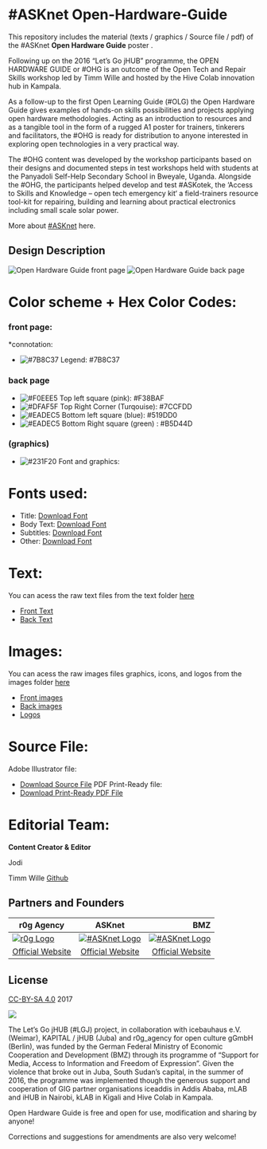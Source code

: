 # #ASKnet Open-Hardware-Guide

This repository includes the material (texts / graphics / Source file / pdf) of the #ASKnet __Open Hardware Guide__ poster .

Following up on the 2016 “Let’s Go jHUB” programme, the OPEN HARDWARE GUIDE or #OHG is an outcome of the Open Tech and Repair Skills workshop led by Timm Wille and hosted by the Hive Colab innovation hub in Kampala.

As a follow-up to the first Open Learning Guide (#OLG) the Open Hardware Guide gives examples of hands-on skills possibilities and projects applying open hardware methodologies. Acting as an introduction to resources and as a tangible tool in the form of a rugged A1 poster for trainers, tinkerers and facilitators, the #OHG is ready for distribution to anyone interested in exploring open technologies in a very practical way.

The #OHG content was developed by the workshop participants based on their designs and documented steps in test workshops held with students at the Panyadoli Self-Help Secondary School in Bweyale, Uganda. Alongside the #OHG, the participants helped develop and test #ASKotek, the ‘Access to Skills and Knowledge – open tech emergency kit‘ a field-trainers resource tool-kit for repairing, building and learning about practical electronics including small scale solar power.

More about [#ASKnet](https://www.weareasknet.org/) here.

## Design Description

![Open Hardware Guide front page](OHG-front.png)
![Open Hardware Guide back page](OHG-back.png)


# **Color scheme + Hex Color Codes:**

###  front page: 
*connotation:

* ![#7B8C37](color-codes/7B8C37.png) Legend: #7B8C37 

###  back page

* ![#F0EEE5](color-codes/F38BAF.png) Top left square (pink): #F38BAF 
* ![#DFAF5F](color-codes/7CCFDD.png) Top Right Corner (Turqouise): #7CCFDD
* ![#EADEC5](color-codes/519DD0.png) Bottom left square (blue): #519DD0 
* ![#EADEC5](color-codes/B5D44D.png) Bottom Right square (green) : #B5D44D

### (graphics)

* ![#231F20](color-codes/231F20.png) Font and graphics: 

# **Fonts used:**

* Title:       [Download Font](https://www.dfonts.org/fonts/bearbone-sans/)
* Body Text:     [Download Font](https://fonts.google.com/specimen/Source+Sans+Pro/)
* Subtitles:   [Download Font](https://ifonts.xyz/travel-font.html)
* Other:   [Download Font](https://allbestfonts.com/drusticdialy/)

# **Text:**

You can acess the raw text files from the text folder [here](#)

* [Front Text](text/text-OHG-front.txt)
* [Back Text](text/text-OHG-back.txt)


# **Images:**

You can acess the raw images files graphics, icons, and logos from the images folder [here](https://github.com/opencultureagency/Open-Documentation-Guide/tree/master/images)

* [Front images](https://github.com/opencultureagency/Open-Documentation-Guide/tree/master/images/front)
* [Back images](https://github.com/opencultureagency/Open-Documentation-Guide/tree/master/images/back)
* [Logos](https://github.com/opencultureagency/Open-Documentation-Guide/tree/master/images/logos)

# **Source File:**

Adobe Illustrator file:
* [Download Source File](https://cloud.openculture.agency/index.php/s/Dp577rPHnMobQ9m)
PDF Print-Ready file:
* [Download Print-Ready PDF File](https://cloud.openculture.agency/index.php/s/dy2ZZWA39mzPGiS)


# **Editorial Team:**
**Content Creator & Editor**

Jodi

Timm Wille [Github](https://github.com/timmwille/)

## Partners and Founders


| r0g Agency |      ASKnet      |  BMZ |
|----------|:-------------:|------:|
| [![r0g Logo](images/logos/r0g-logo-new-2021.png)](https://openculture.agency/)| [![#ASKnet Logo](images/logos/asknet-logo.png)](https://github.com/ASKnet-Open-Training)| [![#ASKnet Logo](images/logos/bmz-logo.png)](https://www.bmz.de/en/) |
| [Official Website](https://openculture.agency/) | [Official Website](https://github.com/ASKnet-Open-Training) | [Official Website](https://www.bmz.de/en/) |

## License
[CC-BY-SA 4.0](LICENSE.md) 2017

![](/qrcode-OpenDocumentationGuide-GitHub.svg)


The Let’s Go jHUB (#LGJ) project, in collaboration with icebauhaus e.V. (Weimar), KAPITAL / jHUB (Juba) and r0g_agency for open culture gGmbH (Berlin), was funded by the German Federal Ministry of Economic Cooperation and Development (BMZ) through its programme of “Support for Media, Access to Information and Freedom of Expression”. Given the violence that broke out in Juba, South Sudan’s capital, in the summer of 2016, the programme was implemented though the generous support and cooperation of GIG partner organisations iceaddis in Addis Ababa, mLAB and iHUB in Nairobi, kLAB in Kigali and Hive Colab in Kampala.


Open Hardware Guide is free and open for use, modification and sharing by anyone!


Corrections and suggestions for amendments are also very welcome!
